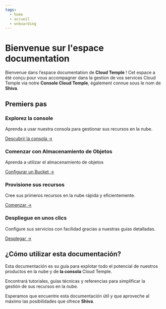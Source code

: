 ```yaml
---
tags:
  - home
  - accueil
  - onboarding
---
```


# Bienvenue sur l'espace documentation

Bienvenue dans l’espace documentation de **Cloud Temple** ! Cet espace a été conçu pour vous accompagner dans la gestion de vos services Cloud Temple via notre **Console Cloud Temple**, également connue sous le nom de **Shiva**.

## Premiers pas

<div class="card-grid">
  <div class="card">
    <h3>Explorez la console</h3>
    <p>Aprenda a usar nuestra consola para gestionar sus recursos en la nube.</p>
    <a href="../docs/console" class="card-link">Descubrir la consola &rarr;</a>
  </div>
    <div class="card">
    <h3>Comenzar con Almacenamiento de Objetos</h3>
    <p>Aprenda a utilizar el almacenamiento de objetos</p>
    <a href="../docs/storage/oss" class="card-link">Configurar un Bucket &rarr;</a>
  </div>
  <div class="card">
    <h3>Provisione sus recursos</h3>
    <p>Cree sus primeros recursos en la nube rápida y eficientemente.</p>
    <a href="../docs/iaas_vmware/quickstart" class="card-link">Comenzar &rarr;</a>
  </div>
  <div class="card">
    <h3>Despliegue en unos clics</h3>
    <p>Configure sus servicios con facilidad gracias a nuestras guías detalladas.</p>
    <a href="../docs/iaas_vmware/quickstart" class="card-link">Desplegar &rarr;</a>
  </div>
</div>

## ¿Cómo utilizar esta documentación?
Esta documentación es su guía para explotar todo el potencial de nuestros productos en la nube y de **la consola** Cloud Temple.

Encontrará tutoriales, guías técnicas y referencias para simplificar la gestión de sus recursos en la nube.

Esperamos que encuentre esta documentación útil y que aproveche al máximo las posibilidades que ofrece **Shiva**.
